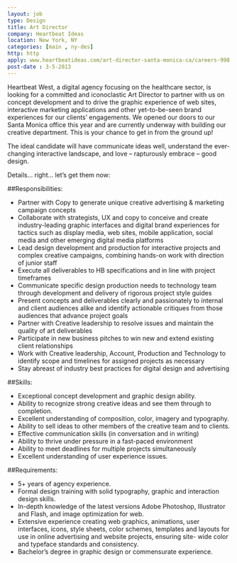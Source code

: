 ```yaml
---
layout: job
type: Design
title: Art Director
company: Heartbeat Ideas
location: New York, NY
categories: [main , ny-des]
http: http
apply: www.heartbeatideas.com/art-director-santa-monica-ca/careers-998
post-date : 3-5-2013
---
```


Heartbeat West, a digital agency focusing on the healthcare sector, is looking for a committed and iconoclastic Art Director to partner with us on concept development and to drive the graphic experience of web sites, interactive marketing applications and other yet-to-be-seen brand experiences for our clients’ engagements. We opened our doors to our Santa Monica office this year and are currently underway with building our creative department. This is your chance to get in from the ground up!

The ideal candidate will have communicate ideas well, understand the ever-changing interactive landscape, and love – rapturously embrace – good design.

Details… right… let’s get them now:

##Responsibilities:
* Partner with Copy to generate unique creative advertising & marketing campaign concepts
* Collaborate with strategists, UX and copy to conceive and create industry-leading graphic interfaces and digital brand experiences for tactics such as display media, web sites, mobile application, social media and other emerging digital media platforms
* Lead design development and production for interactive projects and complex creative campaigns, combining hands-on work with direction of junior staff
* Execute all deliverables to HB specifications and in line with project timeframes
* Communicate specific design production needs to technology team through development and delivery of rigorous project style guides
* Present concepts and deliverables clearly and passionately to internal and client audiences alike and identify actionable critiques from those audiences that advance project goals
* Partner with Creative leadership to resolve issues and maintain the quality of art deliverables
* Participate in new business pitches to win new and extend existing client relationships
* Work with Creative leadership, Account, Production and Technology to identify scope and timelines for assigned projects as necessary
* Stay abreast of industry best practices for digital design and advertising

##Skills:
* Exceptional concept development and graphic design ability.
* Ability to recognize strong creative ideas and see them through to completion.
* Excellent understanding of composition, color, imagery and typography.
* Ability to sell ideas to other members of the creative team and to clients.
* Effective communication skills (in conversation and in writing)
* Ability to thrive under pressure in a fast-paced environment
* Ability to meet deadlines for multiple projects simultaneously
* Excellent understanding of user experience issues.

##Requirements:
* 5+ years of agency experience.
* Formal design training with solid typography, graphic and interaction design skills.
* In-depth knowledge of the latest versions Adobe Photoshop, Illustrator and Flash, and image optimization for web.
* Extensive experience creating web graphics, animations, user interfaces, icons, style sheets, color schemes, templates and layouts for use in online advertising and website projects, ensuring site- wide color and typeface standards and consistency.
* Bachelor’s degree in graphic design or commensurate experience.